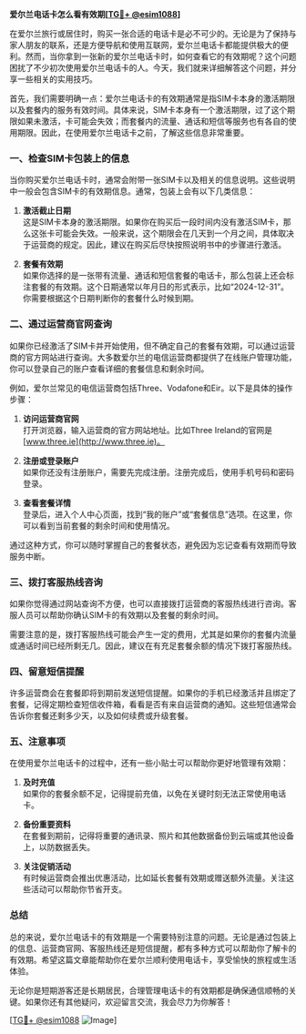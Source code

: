 **爱尔兰电话卡怎么看有效期[[TG💪+ @esim1088](https://t.me/s/esim1088)]**

在爱尔兰旅行或居住时，购买一张合适的电话卡是必不可少的。无论是为了保持与家人朋友的联系，还是方便导航和使用互联网，爱尔兰电话卡都能提供极大的便利。然而，当你拿到一张新的爱尔兰电话卡时，如何查看它的有效期呢？这个问题困扰了不少初次使用爱尔兰电话卡的人。今天，我们就来详细解答这个问题，并分享一些相关的实用技巧。

首先，我们需要明确一点：爱尔兰电话卡的有效期通常是指SIM卡本身的激活期限以及套餐内的服务有效时间。具体来说，SIM卡本身有一个激活期限，过了这个期限如果未激活，卡可能会失效；而套餐内的流量、通话和短信等服务也有各自的使用期限。因此，在使用爱尔兰电话卡之前，了解这些信息非常重要。

### 一、检查SIM卡包装上的信息

当你购买爱尔兰电话卡时，通常会附带一张SIM卡以及相关的信息说明。这些说明中一般会包含SIM卡的有效期信息。通常，包装上会有以下几类信息：

1. **激活截止日期**  
   这是SIM卡本身的激活期限。如果你在购买后一段时间内没有激活SIM卡，那么这张卡可能会失效。一般来说，这个期限会在几天到一个月之间，具体取决于运营商的规定。因此，建议在购买后尽快按照说明书中的步骤进行激活。

2. **套餐有效期**  
   如果你选择的是一张带有流量、通话和短信套餐的电话卡，那么包装上还会标注套餐的有效期。这个日期通常以年月日的形式表示，比如“2024-12-31”。你需要根据这个日期判断你的套餐什么时候到期。

### 二、通过运营商官网查询

如果你已经激活了SIM卡并开始使用，但不确定自己的套餐有效期，可以通过运营商的官方网站进行查询。大多数爱尔兰的电信运营商都提供了在线账户管理功能，你可以登录自己的账户查看详细的套餐信息和剩余时间。

例如，爱尔兰常见的电信运营商包括Three、Vodafone和Eir。以下是具体的操作步骤：

1. **访问运营商官网**  
   打开浏览器，输入运营商的官方网站地址。比如Three Ireland的官网是 [www.three.ie](http://www.three.ie)。

2. **注册或登录账户**  
   如果你还没有注册账户，需要先完成注册。注册完成后，使用手机号码和密码登录。

3. **查看套餐详情**  
   登录后，进入个人中心页面，找到“我的账户”或“套餐信息”选项。在这里，你可以看到当前套餐的剩余时间和使用情况。

通过这种方式，你可以随时掌握自己的套餐状态，避免因为忘记查看有效期而导致服务中断。

### 三、拨打客服热线咨询

如果你觉得通过网站查询不方便，也可以直接拨打运营商的客服热线进行咨询。客服人员可以帮助你确认SIM卡的有效期以及套餐的剩余时间。

需要注意的是，拨打客服热线可能会产生一定的费用，尤其是如果你的套餐内流量或通话时间已经所剩无几。因此，建议在有充足套餐余额的情况下拨打客服热线。

### 四、留意短信提醒

许多运营商会在套餐即将到期前发送短信提醒。如果你的手机已经激活并且绑定了套餐，记得定期检查短信收件箱，看看是否有来自运营商的通知。这些短信通常会告诉你套餐还剩多少天，以及如何续费或升级套餐。

### 五、注意事项

在使用爱尔兰电话卡的过程中，还有一些小贴士可以帮助你更好地管理有效期：

1. **及时充值**  
   如果你的套餐余额不足，记得提前充值，以免在关键时刻无法正常使用电话卡。

2. **备份重要资料**  
   在套餐到期前，记得将重要的通讯录、照片和其他数据备份到云端或其他设备上，以防数据丢失。

3. **关注促销活动**  
   有时候运营商会推出优惠活动，比如延长套餐有效期或赠送额外流量。关注这些活动可以帮助你节省开支。

### 总结

总的来说，爱尔兰电话卡的有效期是一个需要特别注意的问题。无论是通过包装上的信息、运营商官网、客服热线还是短信提醒，都有多种方式可以帮助你了解卡的有效期。希望这篇文章能帮助你在爱尔兰顺利使用电话卡，享受愉快的旅程或生活体验。

无论你是短期游客还是长期居民，合理管理电话卡的有效期都是确保通信顺畅的关键。如果你还有其他疑问，欢迎留言交流，我会尽力为你解答！

[[TG💪+ @esim1088](https://t.me/s/esim1088) ![Image](https://i.postimg.cc/4NQfJmqS/Snipaste-2025-05-13-00-14-12.png)]